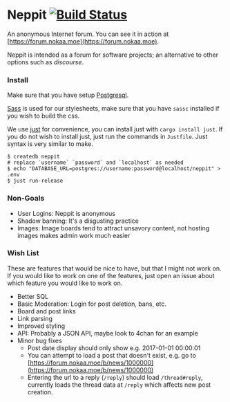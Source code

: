 # Neppit [![Build Status](https://travis-ci.org/nokaa/neppit.svg?branch=master)](https://travis-ci.org/nokaa/neppit)

An anonymous Internet forum. You can see it in action at
[https://forum.nokaa.moe](https://forum.nokaa.moe).

Neppit is intended as a forum for software projects; an alternative to other options such as _discourse_.

### Install
Make sure that you have setup [Postgresql](https://wiki.archlinux.org/index.php/PostgreSQL).

[Sass](https://github.com/sass/sassc) is used for our stylesheets, make sure
that you have `sassc` installed if you wish to build the css.

We use [just](https://github.com/casey/just) for convenience, you can install
just with `cargo install just`. If you do not wish to install just, just run
the commands in `Justfile`. Just syntax is very similar to make.

```
$ createdb neppit
# replace `username` `password` and `localhost` as needed
$ echo "DATABASE_URL=postgres://username:password@localhost/neppit" > .env
$ just run-release
```

### Non-Goals
  - User Logins: Neppit is anonymous
  - Shadow banning: It's a disgusting practice
  - Images: Image boards tend to attract unsavory content, not hosting images makes admin work much easier

### Wish List
These are features that would be nice to have, but that I might not work on.
If you would like to work on one of the features, just open an issue about
which feature you would like to work on.

  - Better SQL
  - Basic Moderation: Login for post deletion, bans, etc.
  - Board and post links
  - Link parsing
  - Improved styling
  - API: Probably a JSON API, maybe look to 4chan for an example
  - Minor bug fixes
    - Post date display should only show e.g. 2017-01-01 00:00:01
    - You can attempt to load a post that doesn't exist, e.g. go to [https://forum.nokaa.moe/b/news/1000000](https://forum.nokaa.moe/b/news/1000000)
    - Entering the url to a reply (`/reply`) should load `/thread#reply`, currently loads the thread data at `/reply` which affects new post creation.
